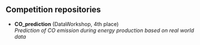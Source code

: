 ## Competition repositories
* **CO_prediction** (DataWorkshop, 4th place)<br/>
 _Prediction of CO emission during energy production based on real world data_
